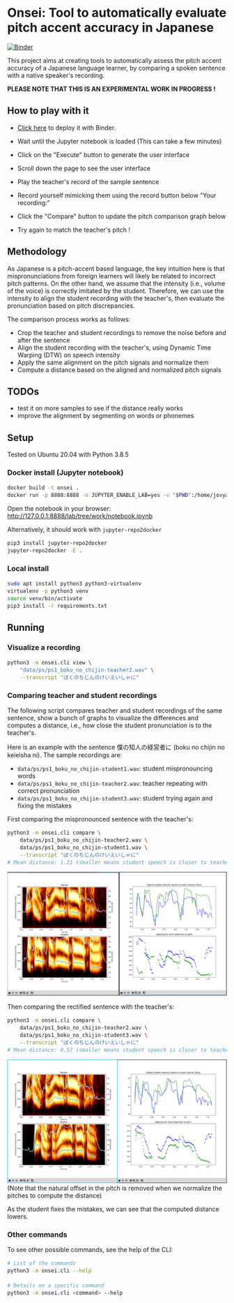 Onsei: Tool to automatically evaluate pitch accent accuracy in Japanese
========================================================================

[![Binder](https://mybinder.org/badge_logo.svg)](https://mybinder.org/v2/gh/itsupera/onsei/HEAD?filepath=work%2Fnotebook.ipynb)

This project aims at creating tools to automatically assess the pitch accent accuracy
of a Japanese language learner, by comparing a spoken sentence with a native
speaker's recording.

**PLEASE NOTE THAT THIS IS AN EXPERIMENTAL WORK IN PROGRESS !**

How to play with it
--------------------

- [Click here](https://mybinder.org/v2/gh/itsupera/onsei/HEAD?filepath=work%2Fnotebook.ipynb)
to deploy it with Binder.

- Wait until the Jupyter notebook is loaded (This can take a few minutes)

- Click on the "Execute" button to generate the user interface
  
- Scroll down the page to see the user interface

- Play the teacher's record of the sample sentence
  
- Record yourself mimicking them using the record button below "Your recording:"

- Click the "Compare" button to update the pitch comparison graph below

- Try again to match the teacher's pitch !


Methodology
------------

As Japanese is a pitch-accent based language, the key intuition here is that
mispronunciations from foreign learners will likely be related to incorrect pitch
patterns.
On the other hand, we assume that the intensity (i.e., volume of the voice) is correctly
imitated by the student.
Therefore, we can use the intensity to align the student recording with the teacher's,
then evaluate the pronunciation based on pitch discrepancies.

The comparison process works as follows:
- Crop the teacher and student recordings to remove the noise before and after the sentence
- Align the student recording with the teacher's, using Dynamic Time Warping (DTW) on speech intensity
- Apply the same alignment on the pitch signals and normalize them
- Compute a distance based on the aligned and normalized pitch signals

TODOs
------
- test it on more samples to see if the distance really works
- improve the alignment by segmenting on words or phonemes

Setup
------

Tested on Ubuntu 20.04 with Python 3.8.5

### Docker install (Jupyter notebook)

```bash
docker build -t onsei .
docker run -p 8888:8888 -e JUPYTER_ENABLE_LAB=yes -v "$PWD":/home/jovyan/work onsei:latest
```
Open the notebook in your browser:
http://127.0.0.1:8888/lab/tree/work/notebook.ipynb

Alternatively, it should work with `jupyter-repo2docker`
```bash
pip3 install jupyter-repo2docker
jupyter-repo2docker -E .
```

### Local install

```bash
sudo apt install python3 python3-virtualenv
virtualenv -p python3 venv
source venv/bin/activate
pip3 install -r requirements.txt
```

Running
--------

### Visualize a recording

```bash
python3 -m onsei.cli view \
    "data/ps/ps1_boku_no_chijin-teacher2.wav" \
    --transcript "ぼくのちじんのけいえいしゃに"
```

### Comparing teacher and student recordings

The following script compares teacher and student recordings of the same sentence,
show a bunch of graphs to visualize the differences and computes a distance, i.e.,
how close the student pronunciation is to the teacher's.

Here is an example with the sentence 僕の知人の経営者に (boku no chijin no keieisha ni).
The sample recordings are:
- `data/ps/ps1_boku_no_chijin-student1.wav`: student mispronouncing words
- `data/ps/ps1_boku_no_chijin-teacher2.wav`: teacher repeating with correct pronunciation
- `data/ps/ps1_boku_no_chijin-student3.wav`: student trying again and fixing the mistakes

First comparing the mispronounced sentence with the teacher's:
```bash
python3 -m onsei.cli compare \
    data/ps/ps1_boku_no_chijin-teacher2.wav \
    data/ps/ps1_boku_no_chijin-student1.wav \
    --transcript "ぼくのちじんのけいえいしゃに"
# Mean distance: 1.21 (smaller means student speech is closer to teacher)
```
![Graphs for the "bad" student](graphs_bad_student.png)

Then comparing the rectified sentence with the teacher's:
```bash
python3 -m onsei.cli compare \
    data/ps/ps1_boku_no_chijin-teacher2.wav \
    data/ps/ps1_boku_no_chijin-student3.wav \
    --transcript "ぼくのちじんのけいえいしゃに"
# Mean distance: 0.57 (smaller means student speech is closer to teacher)
```
![Graphs for the "good" student](graphs_good_student.png)
(Note that the natural offset in the pitch is removed when we normalize the pitches to compute the distance)

As the student fixes the mistakes, we can see that the computed distance lowers.

### Other commands

To see other possible commands, see the help of the CLI:
```bash
# List of the commands
python3 -m onsei.cli --help

# Details on a specific command
python3 -m onsei.cli <command> --help
```
